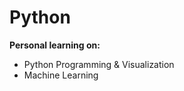 # Python

<b>Personal learning on:</b>
<ul>
  <li>Python Programming & Visualization</li>
  <li>Machine Learning</li>
</ul>
